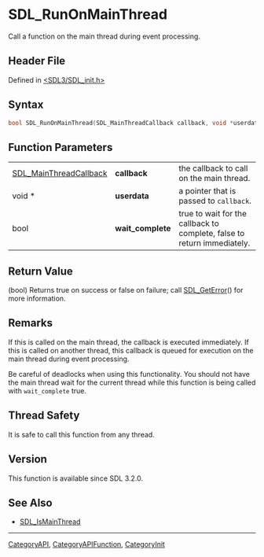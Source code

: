 # SDL_RunOnMainThread

Call a function on the main thread during event processing.

## Header File

Defined in [<SDL3/SDL_init.h>](https://github.com/libsdl-org/SDL/blob/main/include/SDL3/SDL_init.h)

## Syntax

```c
bool SDL_RunOnMainThread(SDL_MainThreadCallback callback, void *userdata, bool wait_complete);
```

## Function Parameters

|                                                  |                   |                                                                         |
| ------------------------------------------------ | ----------------- | ----------------------------------------------------------------------- |
| [SDL_MainThreadCallback](SDL_MainThreadCallback) | **callback**      | the callback to call on the main thread.                                |
| void *                                           | **userdata**      | a pointer that is passed to `callback`.                                 |
| bool                                             | **wait_complete** | true to wait for the callback to complete, false to return immediately. |

## Return Value

(bool) Returns true on success or false on failure; call
[SDL_GetError](SDL_GetError)() for more information.

## Remarks

If this is called on the main thread, the callback is executed immediately.
If this is called on another thread, this callback is queued for execution
on the main thread during event processing.

Be careful of deadlocks when using this functionality. You should not have
the main thread wait for the current thread while this function is being
called with `wait_complete` true.

## Thread Safety

It is safe to call this function from any thread.

## Version

This function is available since SDL 3.2.0.

## See Also

- [SDL_IsMainThread](SDL_IsMainThread)






----
[CategoryAPI](CategoryAPI), [CategoryAPIFunction](CategoryAPIFunction), [CategoryInit](CategoryInit)

